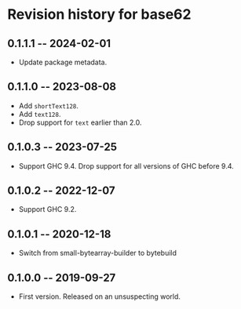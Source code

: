 # Revision history for base62

## 0.1.1.1 -- 2024-02-01

* Update package metadata.

## 0.1.1.0 -- 2023-08-08

* Add `shortText128`.
* Add `text128`.
* Drop support for `text` earlier than 2.0.

## 0.1.0.3 -- 2023-07-25

* Support GHC 9.4. Drop support for all versions of GHC before 9.4.

## 0.1.0.2 -- 2022-12-07

* Support GHC 9.2.

## 0.1.0.1 -- 2020-12-18

* Switch from small-bytearray-builder to bytebuild

## 0.1.0.0 -- 2019-09-27

* First version. Released on an unsuspecting world.
